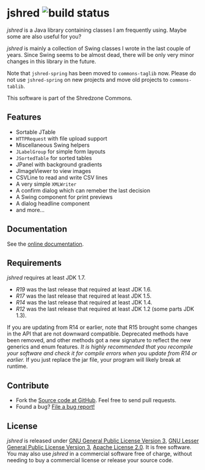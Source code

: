 # jshred ![build status](https://jenkins.shredzone.net/project/jshred/builds/status.png?ref=master)

*jshred* is a Java library containing classes I am frequently using. Maybe some are also useful for you?

*jshred* is mainly a collection of Swing classes I wrote in the last couple of years. Since Swing seems to be almost dead, there will be only very minor changes in this library in the future.

Note that `jshred-spring` has been moved to `commons-taglib` now. Please do not use `jshred-spring` on new projects and move old projects to `commons-tablib`.

This software is part of the Shredzone Commons.

## Features

* Sortable JTable
* `HTTPRequest` with file upload support
* Miscellaneous Swing helpers
* `JLabelGroup` for simple form layouts
* `JSortedTable` for sorted tables
* JPanel with background gradients
* JImageViewer to view images
* CSVLine to read and write CSV lines
* A very simple `XMLWriter`
* A confirm dialog which can remeber the last decision
* A Swing component for print previews
* A dialog headline component
* and more...

## Documentation

See the [online documentation](http://www.shredzone.org/maven/jshred/).

## Requirements

_jshred_ requires at least JDK 1.7.

* *R19* was the last release that required at least JDK 1.6.
* *R17* was the last release that required at least JDK 1.5.
* *R14* was the last release that required at least JDK 1.4.
* *R12* was the last release that required at least JDK 1.2 (some parts JDK 1.3).

If you are updating from R14 or earlier, note that R15 brought some changes in the API that are not downward compatible. Deprecated methods have been removed, and other methods got a new signature to reflect the new generics and enum features. *It is highly recommended that you recompile your software and check it for compile errors when you update from R14 or earlier.* If you just replace the jar file, your program will likely break at runtime.

## Contribute

* Fork the [Source code at GitHub](https://github.com/shred/jshred). Feel free to send pull requests.
* Found a bug? [File a bug report!](https://github.com/shred/jshred/issues)

## License

_jshred_ is released under [GNU General Public License Version 3](http://www.gnu.org/licenses/gpl-3.0.html), [GNU Lesser General Public License Version 3](http://www.gnu.org/licenses/lgpl-3.0.html), [Apache License 2.0](http://www.apache.org/licenses/LICENSE-2.0.txt). It is free software. You may also use _jshred_ in a commercial software free of charge, without needing to buy a commercial license or release your source code.
